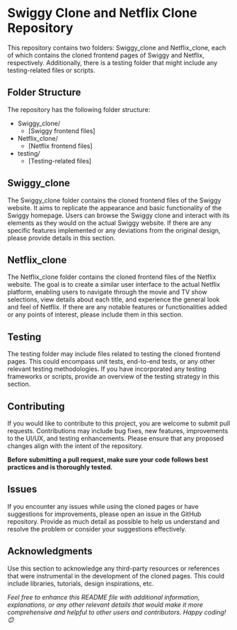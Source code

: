 # Swiggy Clone and Netflix Clone Repository
This repository contains two folders: Swiggy_clone and Netflix_clone, each of which contains the cloned frontend pages of Swiggy and Netflix, respectively. Additionally, there is a testing folder that might include any testing-related files or scripts.

## Folder Structure
The repository has the following folder structure:

- Swiggy_clone/
  - [Swiggy frontend files]
- Netflix_clone/
  - [Netflix frontend files]
- testing/
  - [Testing-related files]

## Swiggy_clone
The Swiggy_clone folder contains the cloned frontend files of the Swiggy website. It aims to replicate the appearance and basic functionality of the Swiggy homepage. Users can browse the Swiggy clone and interact with its elements as they would on the actual Swiggy website. If there are any specific features implemented or any deviations from the original design, please provide details in this section.

## Netflix_clone
The Netflix_clone folder contains the cloned frontend files of the Netflix website. The goal is to create a similar user interface to the actual Netflix platform, enabling users to navigate through the movie and TV show selections, view details about each title, and experience the general look and feel of Netflix. If there are any notable features or functionalities added or any points of interest, please include them in this section.

## Testing
The testing folder may include files related to testing the cloned frontend pages. This could encompass unit tests, end-to-end tests, or any other relevant testing methodologies. If you have incorporated any testing frameworks or scripts, provide an overview of the testing strategy in this section.

## Contributing
If you would like to contribute to this project, you are welcome to submit pull requests. Contributions may include bug fixes, new features, improvements to the UI/UX, and testing enhancements. Please ensure that any proposed changes align with the intent of the repository.

**Before submitting a pull request, make sure your code follows best practices and is thoroughly tested.**

## Issues
If you encounter any issues while using the cloned pages or have suggestions for improvements, please open an issue in the GitHub repository. Provide as much detail as possible to help us understand and resolve the problem or consider your suggestions effectively.

## Acknowledgments
Use this section to acknowledge any third-party resources or references that were instrumental in the development of the cloned pages. This could include libraries, tutorials, design inspirations, etc.

*Feel free to enhance this README file with additional information, explanations, or any other relevant details that would make it more comprehensive and helpful to other users and contributors. Happy coding! 😊*





